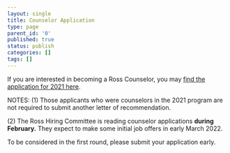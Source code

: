 ```yaml
---
layout: single
title: Counselor Application
type: page
parent_id: '0'
published: true
status: publish
categories: []
tags: []
---
```


If you are interested in becoming a Ross Counselor, you may [find the application for 2021 here](https://www.mathprograms.org/db/programs/1064).

NOTES:
(1) Those applicants who were counselors in the 2021 program are not required to submit another letter of recommendation.

(2) The Ross Hiring Committee is reading counselor applications **during February.**  They expect to make some initial job offers in early March 2022.

To be considered in the first round, please submit your application early.
